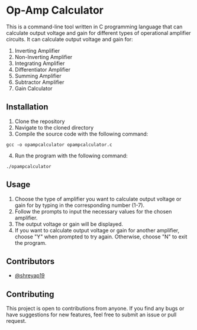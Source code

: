 # Op-Amp Calculator 

This is a command-line tool written in C programming language that can calculate output voltage and gain for different types of operational amplifier circuits. It can calculate output voltage and gain for:

1. Inverting Amplifier
2. Non-Inverting Amplifier
3. Integrating Amplifier
4. Differentiator Amplifier
5. Summing Amplifier
6. Subtractor Amplifier
7. Gain Calculator

## Installation

1. Clone the repository
2. Navigate to the cloned directory
3. Compile the source code with the following command:

```
gcc -o opampcalculator opampcalculator.c
```

4. Run the program with the following command:

```
./opampcalculator
```

## Usage

1. Choose the type of amplifier you want to calculate output voltage or gain for by typing in the corresponding number (1-7).
2. Follow the prompts to input the necessary values for the chosen amplifier.
3. The output voltage or gain will be displayed.
4. If you want to calculate output voltage or gain for another amplifier, choose "Y" when prompted to try again. Otherwise, choose "N" to exit the program.

## Contributors

- [@shreyap19](https://github.com/shreyap19)

## Contributing
This project is open to contributions from anyone. If you find any bugs or have suggestions for new features, feel free to submit an issue or pull request.

